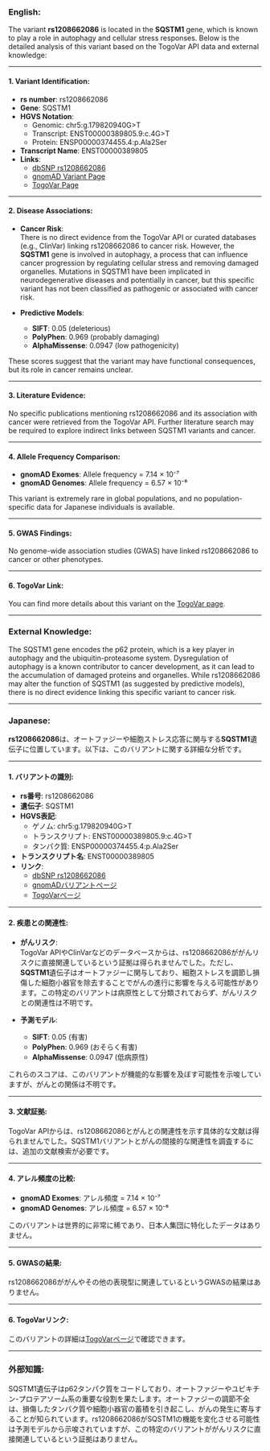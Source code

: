 ### English:
The variant **rs1208662086** is located in the **SQSTM1** gene, which is known to play a role in autophagy and cellular stress responses. Below is the detailed analysis of this variant based on the TogoVar API data and external knowledge:

---

#### 1. **Variant Identification**:
- **rs number**: rs1208662086  
- **Gene**: SQSTM1  
- **HGVS Notation**:  
  - Genomic: chr5:g.179820940G>T  
  - Transcript: ENST00000389805.9:c.4G>T  
  - Protein: ENSP00000374455.4:p.Ala2Ser  
- **Transcript Name**: ENST00000389805  
- **Links**:  
  - [dbSNP rs1208662086](https://identifiers.org/dbsnp/rs1208662086)  
  - [gnomAD Variant Page](https://gnomad.broadinstitute.org/variant/5-179820940-G-T?dataset=gnomad_r4)  
  - [TogoVar Page](https://togovar.org/variant/5-179820940-G-T)

---

#### 2. **Disease Associations**:
- **Cancer Risk**:  
  There is no direct evidence from the TogoVar API or curated databases (e.g., ClinVar) linking rs1208662086 to cancer risk. However, the **SQSTM1** gene is involved in autophagy, a process that can influence cancer progression by regulating cellular stress and removing damaged organelles. Mutations in SQSTM1 have been implicated in neurodegenerative diseases and potentially in cancer, but this specific variant has not been classified as pathogenic or associated with cancer risk.

- **Predictive Models**:  
  - **SIFT**: 0.05 (deleterious)  
  - **PolyPhen**: 0.969 (probably damaging)  
  - **AlphaMissense**: 0.0947 (low pathogenicity)  

These scores suggest that the variant may have functional consequences, but its role in cancer remains unclear.

---

#### 3. **Literature Evidence**:
No specific publications mentioning rs1208662086 and its association with cancer were retrieved from the TogoVar API. Further literature search may be required to explore indirect links between SQSTM1 variants and cancer.

---

#### 4. **Allele Frequency Comparison**:
- **gnomAD Exomes**: Allele frequency = 7.14 × 10⁻⁷  
- **gnomAD Genomes**: Allele frequency = 6.57 × 10⁻⁶  

This variant is extremely rare in global populations, and no population-specific data for Japanese individuals is available.

---

#### 5. **GWAS Findings**:
No genome-wide association studies (GWAS) have linked rs1208662086 to cancer or other phenotypes.

---

#### 6. **TogoVar Link**:
You can find more details about this variant on the [TogoVar page](https://togovar.org/variant/5-179820940-G-T).

---

### External Knowledge:
The SQSTM1 gene encodes the p62 protein, which is a key player in autophagy and the ubiquitin-proteasome system. Dysregulation of autophagy is a known contributor to cancer development, as it can lead to the accumulation of damaged proteins and organelles. While rs1208662086 may alter the function of SQSTM1 (as suggested by predictive models), there is no direct evidence linking this specific variant to cancer risk.

---

### Japanese:
**rs1208662086**は、オートファジーや細胞ストレス応答に関与する**SQSTM1**遺伝子に位置しています。以下は、このバリアントに関する詳細な分析です。

---

#### 1. **バリアントの識別**:
- **rs番号**: rs1208662086  
- **遺伝子**: SQSTM1  
- **HGVS表記**:  
  - ゲノム: chr5:g.179820940G>T  
  - トランスクリプト: ENST00000389805.9:c.4G>T  
  - タンパク質: ENSP00000374455.4:p.Ala2Ser  
- **トランスクリプト名**: ENST00000389805  
- **リンク**:  
  - [dbSNP rs1208662086](https://identifiers.org/dbsnp/rs1208662086)  
  - [gnomADバリアントページ](https://gnomad.broadinstitute.org/variant/5-179820940-G-T?dataset=gnomad_r4)  
  - [TogoVarページ](https://togovar.org/variant/5-179820940-G-T)

---

#### 2. **疾患との関連性**:
- **がんリスク**:  
  TogoVar APIやClinVarなどのデータベースからは、rs1208662086ががんリスクに直接関連しているという証拠は得られませんでした。ただし、**SQSTM1**遺伝子はオートファジーに関与しており、細胞ストレスを調節し損傷した細胞小器官を除去することでがんの進行に影響を与える可能性があります。この特定のバリアントは病原性として分類されておらず、がんリスクとの関連性は不明です。

- **予測モデル**:  
  - **SIFT**: 0.05 (有害)  
  - **PolyPhen**: 0.969 (おそらく有害)  
  - **AlphaMissense**: 0.0947 (低病原性)  

これらのスコアは、このバリアントが機能的な影響を及ぼす可能性を示唆していますが、がんとの関係は不明です。

---

#### 3. **文献証拠**:
TogoVar APIからは、rs1208662086とがんとの関連性を示す具体的な文献は得られませんでした。SQSTM1バリアントとがんの間接的な関連性を調査するには、追加の文献検索が必要です。

---

#### 4. **アレル頻度の比較**:
- **gnomAD Exomes**: アレル頻度 = 7.14 × 10⁻⁷  
- **gnomAD Genomes**: アレル頻度 = 6.57 × 10⁻⁶  

このバリアントは世界的に非常に稀であり、日本人集団に特化したデータはありません。

---

#### 5. **GWASの結果**:
rs1208662086ががんやその他の表現型に関連しているというGWASの結果はありません。

---

#### 6. **TogoVarリンク**:
このバリアントの詳細は[TogoVarページ](https://togovar.org/variant/5-179820940-G-T)で確認できます。

---

### 外部知識:
SQSTM1遺伝子はp62タンパク質をコードしており、オートファジーやユビキチン-プロテアソーム系の重要な役割を果たします。オートファジーの調節不全は、損傷したタンパク質や細胞小器官の蓄積を引き起こし、がんの発生に寄与することが知られています。rs1208662086がSQSTM1の機能を変化させる可能性は予測モデルから示唆されていますが、この特定のバリアントががんリスクに直接関連しているという証拠はありません。

